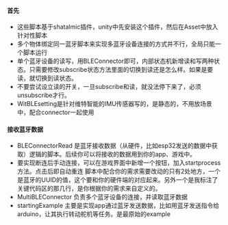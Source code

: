 #### 首先
- 这些脚本基于shatalmic插件，unity中先安装这个插件，然后在Asset中放入针对性脚本
- 多个物体绑定同一蓝牙脚本来实现多蓝牙设备连接的方式并不行，全局只能一个脚本运行
- 单个蓝牙设备的读写，用BLEConnector即可，内部状态机新增读和写两种状态。只需要修改subscribe状态方法里面的切换到读还是怎么样。如果是要读，就切换到读状态。
- 不要尝试设立读的开关，一旦subscribe和读，就没法停下来了，必须unsubscribe才行。
- WitBLEsetting是针对维特智能的IMU传感器写的，是静态的，不用放场景中，配合connector一起使用
#### 接收蓝牙数据
- BLEConnectorRead 是蓝牙接收数据（从硬件，比如esp32发送的数据中获取）逻辑的脚本。后续你可以将接收的数据用到你的app、游戏中。
- 要实现断连后手动连接，可以在游戏界面中新增一个按钮，加入startprocess方法。点击后即自动重连
脚本中配合你的需求需要改动的只有2处地方，一个是蓝牙的UUID的值，这个要和你的硬件端的对应起来。另外一个是我标注了关键代码区的那几行，是你根据你的需求来自定义的。
- MultiBLEConnector 负责多个蓝牙设备的连接，并读取蓝牙数据
- startingExample 主要是实现app通过蓝牙发送数据，比如用蓝牙发送指令给arduino，让其执行转动舵机等任务。是最原始的example
